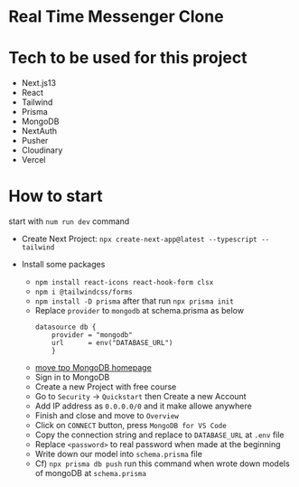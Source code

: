 # Real Time Messenger Clone

# Tech to be used for this project

-   Next.js13
-   React
-   Tailwind
-   Prisma
-   MongoDB
-   NextAuth
-   Pusher
-   Cloudinary
-   Vercel

# How to start

start with `num run dev` command

-   Create Next Project: `npx create-next-app@latest --typescript --tailwind`
-   Install some packages

    -   `npm install react-icons react-hook-form clsx`
    -   `npm i @tailwindcss/forms `
    -   `npm install -D prisma` after that run `npx prisma init`
    -   Replace `provider` to `mongodb` at schema.prisma as below
        ```
        datasource db {
            provider = "mongodb"
            url      = env("DATABASE_URL")
            }
        ```
    -   [move tpo MongoDB homepage](https://www.mongodb.com/atlas/database)
    -   Sign in to MongoDB
    -   Create a new Project with free course
    -   Go to `Security` -> `Quickstart` then Create a new Account
    -   Add IP address as `0.0.0.0/0` and it make allowe anywhere
    -   Finish and close and move to `Overview`
    -   Click on `CONNECT` button, press `MongoDB for VS Code`
    -   Copy the connection string and replace to `DATABASE_URL` at `.env` file
    -   Replace `<password>` to real password when made at the beginning
    -   Write down our model into `schema.prisma` file
    -   Cf) `npx prisma db push` run this command when wrote down models of mongoDB at `schema.prisma`
